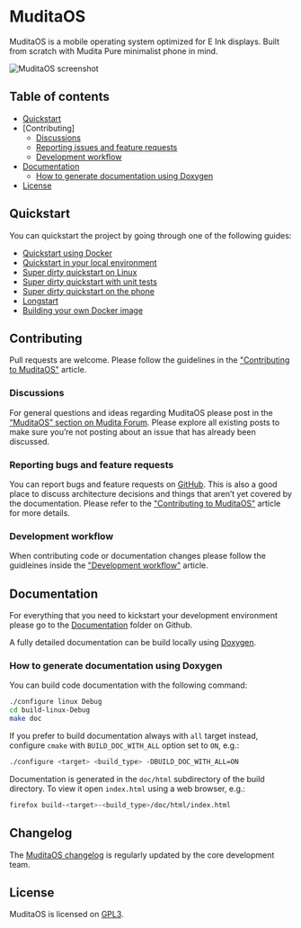 # MuditaOS

MuditaOS is a mobile operating system optimized for E Ink displays. Built from scratch with Mudita Pure minimalist phone in mind.

![MuditaOS screenshot]()

## Table of contents

* [Quickstart](#)
* [Contributing]
   * [Discussions](#)
   * [Reporting issues and feature requests](#)
   * [Development workflow](#)
* [Documentation](#documentation)
   * [How to generate documentation using Doxygen](#)    
* [License](#license)

## Quickstart

You can quickstart the project by going through one of the following guides:

- [Quickstart using Docker](#)
- [Quickstart in your local environment](#)
- [Super dirty quickstart on Linux](#)
- [Super dirty quickstart with unit tests](#)
- [Super dirty quickstart on the phone](#)
- [Longstart](#)
- [Building your own Docker image](#)

## Contributing

Pull requests are welcome. Please follow the guidelines in the ["Contributing to MuditaOS"](#) article.

### Discussions

For general questions and ideas regarding MuditaOS please post in the [“MuditaOS” section on Mudita Forum](#). Please explore all existing posts to make sure you’re not posting about an issue that has already been discussed.

### Reporting bugs and feature requests

You can report bugs and feature requests on [GitHub](#). This is also a good place to discuss architecture decisions and things that aren’t yet covered by the documentation. Please refer to the ["Contributing to MuditaOS"](#) article for more details.

### Development workflow

When contributing code or documentation changes please follow the guidleines inside the ["Development workflow"](#) article.

## Documentation

For everything that you need to kickstart your development environment please go to the [Documentation](#) folder on Github.

A fully detailed documentation can be build locally using [Doxygen](https://www.doxygen.nl/index.html).

### How to generate documentation using Doxygen

You can build code documentation with the following command:
```sh
./configure linux Debug
cd build-linux-Debug
make doc
```
If you prefer to build documentation always with `all` target instead, configure `cmake`
with `BUILD_DOC_WITH_ALL` option set to `ON`, e.g.:
```sh
./configure <target> <build_type> -DBUILD_DOC_WITH_ALL=ON
```

Documentation is generated in the `doc/html` subdirectory of the build directory. To view it open `index.html` using a web browser, e.g.:
```sh
firefox build-<target>-<build_type>/doc/html/index.html
```

## Changelog

The [MuditaOS changelog](#) is regularly updated by the core development team.

## License
MuditaOS is licensed on [GPL3](https://choosealicense.com/licenses/gpl-3.0/).
